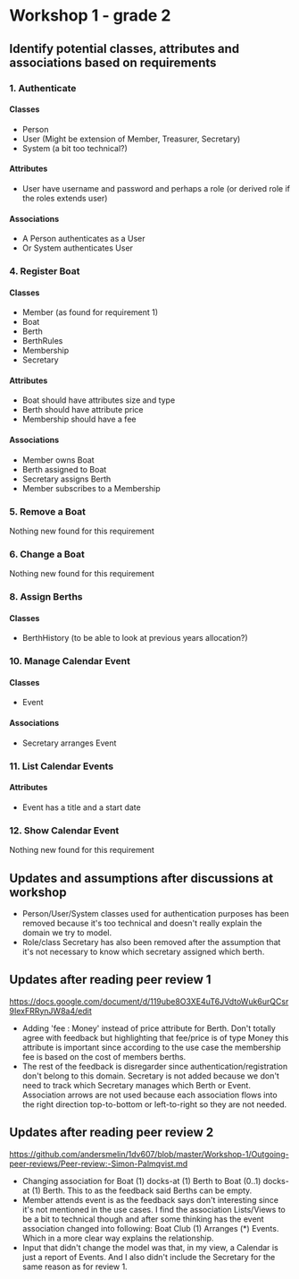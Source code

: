 # Workshop 1 - grade 2

## Identify potential classes, attributes and associations based on requirements

### 1. Authenticate

#### Classes
* Person
* User (Might be extension of Member, Treasurer, Secretary)
* System (a bit too technical?)

#### Attributes
* User have username and password and perhaps a role (or derived role if the roles extends user)

#### Associations
* A Person authenticates as a User
* Or System authenticates User


### 4. Register Boat

#### Classes
* Member (as found for requirement 1)
* Boat
* Berth
* BerthRules
* Membership
* Secretary

#### Attributes
* Boat should have attributes size and type
* Berth should have attribute price
* Membership should have a fee

#### Associations
* Member owns Boat
* Berth assigned to Boat
* Secretary assigns Berth
* Member subscribes to a Membership

### 5. Remove a Boat
Nothing new found for this requirement

### 6. Change a Boat
Nothing new found for this requirement

### 8. Assign Berths

#### Classes
* BerthHistory (to be able to look at previous years allocation?)

### 10. Manage Calendar Event

#### Classes
* Event

#### Associations
* Secretary arranges Event

### 11. List Calendar Events

#### Attributes
* Event has a title and a start date

### 12. Show Calendar Event
Nothing new found for this requirement

## Updates and assumptions after discussions at workshop
* Person/User/System classes used for authentication purposes has been removed because it's too technical and doesn't really explain the domain we try to model.
* Role/class Secretary has also been removed after the assumption that it's not necessary to know which secretary assigned which berth.

## Updates after reading peer review 1
https://docs.google.com/document/d/119ube8O3XE4uT6JVdtoWuk6urQCsr9IexFRRynJW8a4/edit

* Adding 'fee : Money' instead of price attribute for Berth.  Don't totally agree with feedback but highlighting that fee/price is of type Money this attribute is important since according to the use case the membership fee is based on the cost of members berths.
* The rest of the feedback is disregarder since authentication/registration don't belong to this domain. Secretary is not added because we don't need to track which Secretary manages which Berth or Event. Association arrows are not used because each association flows into the right direction top-to-bottom or left-to-right so they are not needed.

## Updates after reading peer review 2
https://github.com/andersmelin/1dv607/blob/master/Workshop-1/Outgoing-peer-reviews/Peer-review:-Simon-Palmqvist.md

* Changing association for Boat (1) docks-at (1) Berth to Boat (0..1) docks-at (1) Berth. This to as the feedback said Berths can be empty.
* Member attends event is as the feedback says don't interesting since it's not mentioned in the use cases. I find the association Lists/Views to be a bit to technical though and after some thinking has the event association changed into following: Boat Club (1) Arranges (*) Events. Which in a more clear way explains the relationship.
* Input that didn't change the model was that, in my view, a Calendar is just a report of Events. And I also didn't include the Secretary for the same reason as for review 1.
